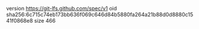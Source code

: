 version https://git-lfs.github.com/spec/v1
oid sha256:6c715c74eb173bb636f069c646d84b5880fa264a21b88d0d8880c1541f0868e8
size 466
